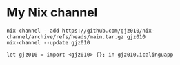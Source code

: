 My Nix channel
==============


```
nix-channel --add https://github.com/gjz010/nix-channel/archive/refs/heads/main.tar.gz gjz010
nix-channel --update gjz010
```

```
let gjz010 = import <gjz010> {}; in gjz010.icalinguapp
```

